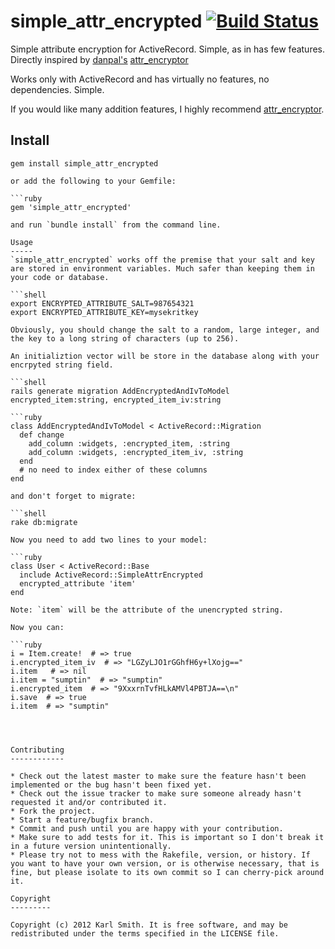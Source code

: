 # simple_attr_encrypted [![Build Status](https://secure.travis-ci.org/threadhead/simple_attr_encrypted.png)](http://travis-ci.org/threadhead/simple_attr_encrypted?branch=master)

Simple attribute encryption for ActiveRecord. Simple, as in has few features. Directly inspired by [danpal's](https://github.com/danpal) [attr_encryptor](https://github.com/danpal/attr_encryptor)

Works only with ActiveRecord and has virtually no features, no dependencies. Simple.

If you would like many addition features, I highly recommend [attr_encryptor](https://github.com/danpal/attr_encryptor).

Install
-------

```shell
gem install simple_attr_encrypted

or add the following to your Gemfile:

```ruby
gem 'simple_attr_encrypted'

and run `bundle install` from the command line.

Usage
-----
`simple_attr_encrypted` works off the premise that your salt and key are stored in environment variables. Much safer than keeping them in your code or database.

```shell
export ENCRYPTED_ATTRIBUTE_SALT=987654321
export ENCRYPTED_ATTRIBUTE_KEY=mysekritkey

Obviously, you should change the salt to a random, large integer, and the key to a long string of characters (up to 256).

An initializtion vector will be store in the database along with your encrpyted string field.

```shell
rails generate migration AddEncryptedAndIvToModel encrypted_item:string, encrypted_item_iv:string

```ruby
class AddEncryptedAndIvToModel < ActiveRecord::Migration
  def change
    add_column :widgets, :encrypted_item, :string
    add_column :widgets, :encrypted_item_iv, :string
  end
  # no need to index either of these columns
end

and don't forget to migrate:

```shell
rake db:migrate

Now you need to add two lines to your model:

```ruby
class User < ActiveRecord::Base
  include ActiveRecord::SimpleAttrEncrypted
  encrypted_attribute 'item'
end

Note: `item` will be the attribute of the unencrypted string.

Now you can:

```ruby
i = Item.create!  # => true
i.encrypted_item_iv  # => "LGZyLJO1rGGhfH6y+lXojg=="
i.item   # => nil
i.item = "sumptin"  # => "sumptin"
i.encrypted_item  # => "9XxxrnTvfHLkAMVl4PBTJA==\n"
i.save  # => true
i.item  # => "sumptin"




Contributing
------------

* Check out the latest master to make sure the feature hasn't been implemented or the bug hasn't been fixed yet.
* Check out the issue tracker to make sure someone already hasn't requested it and/or contributed it.
* Fork the project.
* Start a feature/bugfix branch.
* Commit and push until you are happy with your contribution.
* Make sure to add tests for it. This is important so I don't break it in a future version unintentionally.
* Please try not to mess with the Rakefile, version, or history. If you want to have your own version, or is otherwise necessary, that is fine, but please isolate to its own commit so I can cherry-pick around it.

Copyright
---------

Copyright (c) 2012 Karl Smith. It is free software, and may be redistributed under the terms specified in the LICENSE file.

